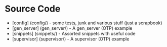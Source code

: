 # Source Code

* [config] (config/) - some tests, junk and various stuff (just a scrapbook)
* [gen_server] (gen_server/) - A gen_server (OTP) example
* [snippets] (snippets/) - Assorted snippets with useful code
* [supervisor] (supervisor/) - A supervisor (OTP) example
